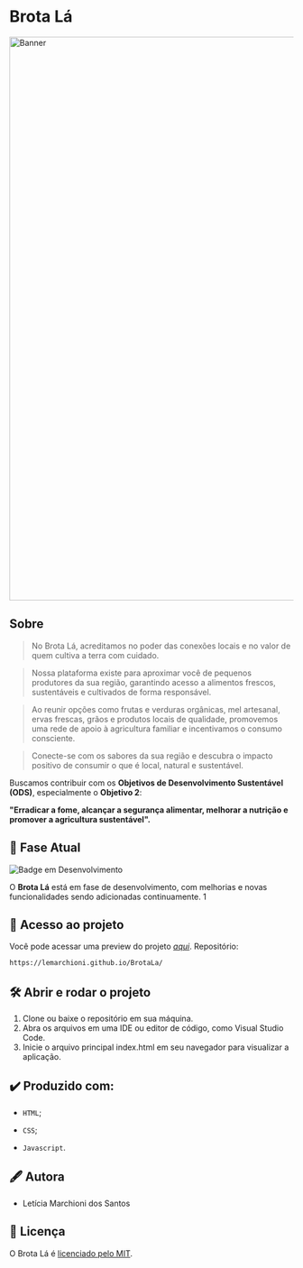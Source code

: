 # Brota Lá

<img align="center" alt="Banner" width="1000" src="https://i.imgur.com/ErRnhfZ.png">

## Sobre

> No Brota Lá, acreditamos no poder das conexões locais e no valor de quem cultiva a terra com cuidado. 

> Nossa plataforma existe para aproximar você de pequenos produtores da sua região, garantindo acesso a alimentos frescos, sustentáveis e cultivados de forma responsável. 

> Ao reunir opções como frutas e verduras orgânicas, mel artesanal, ervas frescas, grãos e produtos locais de qualidade, promovemos uma rede de apoio à agricultura familiar e incentivamos o consumo consciente.

> Conecte-se com os sabores da sua região e descubra o impacto positivo de consumir o que é local, natural e sustentável.

Buscamos contribuir com os **Objetivos de Desenvolvimento Sustentável (ODS)**, especialmente o **Objetivo 2**:  

**"Erradicar a fome, alcançar a segurança alimentar, melhorar a nutrição e promover a agricultura sustentável".**


## 🚀 Fase Atual

![Badge em Desenvolvimento](http://img.shields.io/static/v1?label=STATUS&message=EM%20DESENVOLVIMENTO&color=GREEN&style=for-the-badge)

O **Brota Lá** está em fase de desenvolvimento, com melhorias e novas funcionalidades sendo adicionadas continuamente.
1
## 📁 Acesso ao projeto

Você pode acessar uma preview do projeto [*aqui*](https://github.com/lemarchioni/BrotaLa.git). Repositório:

```bash
https://lemarchioni.github.io/BrotaLa/
```


## 🛠️ Abrir e rodar o projeto

1. Clone ou baixe o repositório em sua máquina.
2. Abra os arquivos em uma IDE ou editor de código, como Visual Studio Code.
3. Inicie o arquivo principal index.html em seu navegador para visualizar a aplicação.

## ✔️ Produzido com:

* `HTML`;

* `CSS`;

* `Javascript`. 

## 🖋️ Autora

* Letícia Marchioni dos Santos

## 📖 Licença

O Brota Lá é [licenciado pelo MIT](./LICENSE).
